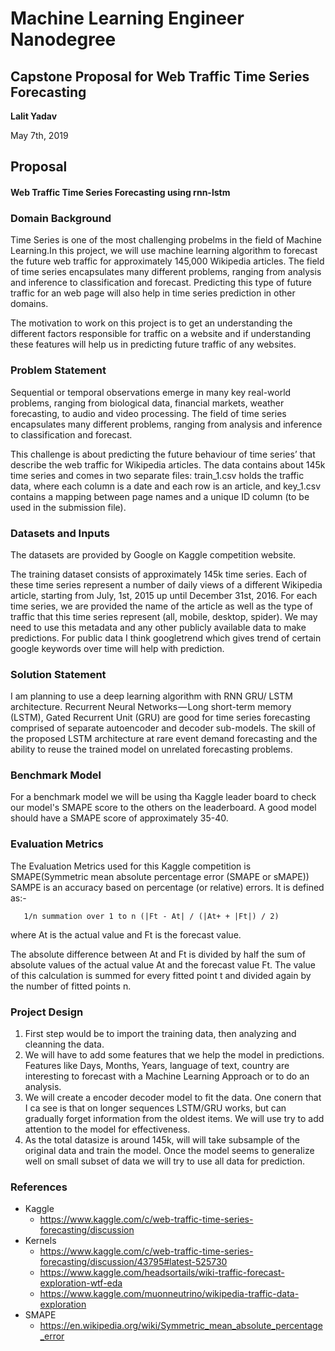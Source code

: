 # Machine Learning Engineer Nanodegree

## Capstone Proposal for Web Traffic Time Series Forecasting
**Lalit Yadav**

May 7th, 2019

## Proposal
#### Web Traffic Time Series Forecasting using rnn-lstm

### Domain Background

Time Series is one of the most challenging probelms in the field of Machine Learning.In this project, we will use machine learning algorithm to forecast the future web traffic for approximately 145,000 Wikipedia articles.
The field of time series encapsulates many different problems, ranging from analysis and inference to classification and forecast. Predicting this type of future traffic for an web page will also help in time series prediction in other domains.

The motivation to work on this project is to get an understanding the different factors responsible for traffic on a website and if understanding these features will help us in predicting future traffic of any websites.


### Problem Statement

Sequential or temporal observations emerge in many key real-world problems, ranging from biological data, financial markets, weather forecasting, to audio and video processing. The field of time series encapsulates many different problems, ranging from analysis and inference to classification and forecast.

This challenge is about predicting the future behaviour of time series’ that describe the web traffic for Wikipedia articles. The data contains about 145k time series and comes in two separate files: train_1.csv holds the traffic data, where each column is a date and each row is an article, and key_1.csv contains a mapping between page names and a unique ID column (to be used in the submission file).

### Datasets and Inputs
The datasets are provided by Google on Kaggle competition website.

The training dataset consists of approximately 145k time series. Each of these time series represent a number of daily views of a different Wikipedia article, starting from July, 1st, 2015 up until December 31st, 2016. For each time series, we are provided the name of the article as well as the type of traffic that this time series represent (all, mobile, desktop, spider). We may need to use this metadata and any other publicly available data to make predictions. For public data I think googletrend which gives trend of certain google keywords over time will help with prediction.

### Solution Statement
I am planning to use a deep learning algorithm with RNN GRU/ LSTM architecture.
Recurrent Neural Networks — Long short-term memory (LSTM), Gated Recurrent Unit (GRU) are good for time series forecasting comprised of separate autoencoder and decoder sub-models. The skill of the proposed LSTM architecture at rare event demand forecasting and the ability to reuse the trained model on unrelated forecasting problems.

### Benchmark Model
For a benchmark model we will be using tha Kaggle leader board to check our model's SMAPE score to the others on the leaderboard. A good model should have a SMAPE score of approximately 35-40.


### Evaluation Metrics
The Evaluation Metrics used for this Kaggle competition is SMAPE(Symmetric mean absolute percentage error (SMAPE or sMAPE))
SAMPE is an accuracy based on percentage (or relative) errors. It is defined as:-

       1/n summation over 1 to n (|Ft - At| / (|At+ + |Ft|) / 2)
       
where At is the actual value and Ft is the forecast value.

The absolute difference between At and Ft is divided by half the sum of absolute values of the actual value At and the forecast value Ft. The value of this calculation is summed for every fitted point t and divided again by the number of fitted points n.

### Project Design

1. First step would be to import the training data, then analyzing and cleanning the data.
2. We will have to add some features that we help the model in predictions. Features like Days, Months, Years, language of text, country are interesting to forecast with a Machine Learning Approach or to do an analysis. 
3. We will create a encoder decoder model to fit the data. One conern that I ca see is that on longer sequences LSTM/GRU works, but can gradually forget information from the oldest items. We will use try to add attention to the model for effectiveness.
4. As the total datasize is around 145k, will will take subsample of the original data and train the model. Once the model seems to generalize well on small subset of data we will try to use all data for prediction.


### References

- Kaggle
  - https://www.kaggle.com/c/web-traffic-time-series-forecasting/discussion
- Kernels
  - https://www.kaggle.com/c/web-traffic-time-series-forecasting/discussion/43795#latest-525730
  - https://www.kaggle.com/headsortails/wiki-traffic-forecast-exploration-wtf-eda
  - https://www.kaggle.com/muonneutrino/wikipedia-traffic-data-exploration
- SMAPE
  - https://en.wikipedia.org/wiki/Symmetric_mean_absolute_percentage_error

